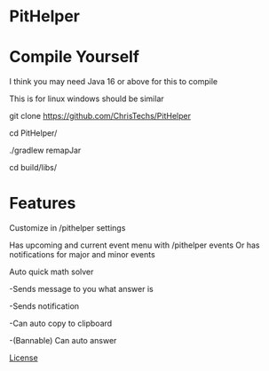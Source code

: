 # PitHelper

# Compile Yourself

I think you may need Java 16 or above for this 
to compile

This is for linux windows should be similar

git clone https://github.com/ChrisTechs/PitHelper

cd PitHelper/

./gradlew remapJar

cd build/libs/

# Features

Customize in /pithelper settings

Has upcoming and current event menu
with /pithelper events
Or has notifications for major and minor events

Auto quick math solver

-Sends message to you what answer is

-Sends notification

-Can auto copy to clipboard

-(Bannable) Can auto answer

[License](https://github.com/ChrisTechs/PitHelper/blob/master/LICENSE.md)
